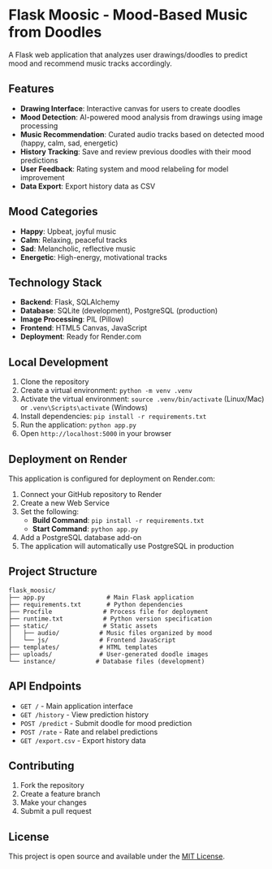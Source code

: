 # Flask Moosic - Mood-Based Music from Doodles

A Flask web application that analyzes user drawings/doodles to predict mood and recommend music tracks accordingly.

## Features

- **Drawing Interface**: Interactive canvas for users to create doodles
- **Mood Detection**: AI-powered mood analysis from drawings using image processing
- **Music Recommendation**: Curated audio tracks based on detected mood (happy, calm, sad, energetic)
- **History Tracking**: Save and review previous doodles with their mood predictions
- **User Feedback**: Rating system and mood relabeling for model improvement
- **Data Export**: Export history data as CSV

## Mood Categories

- **Happy**: Upbeat, joyful music
- **Calm**: Relaxing, peaceful tracks
- **Sad**: Melancholic, reflective music
- **Energetic**: High-energy, motivational tracks

## Technology Stack

- **Backend**: Flask, SQLAlchemy
- **Database**: SQLite (development), PostgreSQL (production)
- **Image Processing**: PIL (Pillow)
- **Frontend**: HTML5 Canvas, JavaScript
- **Deployment**: Ready for Render.com

## Local Development

1. Clone the repository
2. Create a virtual environment: `python -m venv .venv`
3. Activate the virtual environment: `source .venv/bin/activate` (Linux/Mac) or `.venv\Scripts\activate` (Windows)
4. Install dependencies: `pip install -r requirements.txt`
5. Run the application: `python app.py`
6. Open `http://localhost:5000` in your browser

## Deployment on Render

This application is configured for deployment on Render.com:

1. Connect your GitHub repository to Render
2. Create a new Web Service
3. Set the following:
   - **Build Command**: `pip install -r requirements.txt`
   - **Start Command**: `python app.py`
4. Add a PostgreSQL database add-on
5. The application will automatically use PostgreSQL in production

## Project Structure

```
flask_moosic/
├── app.py                 # Main Flask application
├── requirements.txt       # Python dependencies
├── Procfile              # Process file for deployment
├── runtime.txt           # Python version specification
├── static/               # Static assets
│   ├── audio/           # Music files organized by mood
│   └── js/              # Frontend JavaScript
├── templates/           # HTML templates
├── uploads/             # User-generated doodle images
└── instance/           # Database files (development)
```

## API Endpoints

- `GET /` - Main application interface
- `GET /history` - View prediction history
- `POST /predict` - Submit doodle for mood prediction
- `POST /rate` - Rate and relabel predictions
- `GET /export.csv` - Export history data

## Contributing

1. Fork the repository
2. Create a feature branch
3. Make your changes
4. Submit a pull request

## License

This project is open source and available under the [MIT License](LICENSE). 
